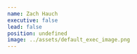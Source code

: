 ```yaml
---
name: Zach Hauch
executive: false
lead: false
position: undefined
image: ../assets/default_exec_image.png
---
```

